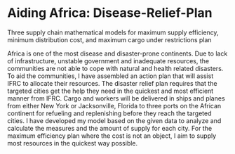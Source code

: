 # Aiding Africa: Disease-Relief-Plan
Three supply chain mathematical models for maximum supply efficiency,  minimum distribution cost, and maximum cargo under restrictions plan

Africa is one of the most disease and disaster-prone continents. Due to lack of infrastructure, unstable government and inadequate resources, the communities are not able to cope with natural and health related disasters. To aid the communities, I have assembled an action plan that will assist IFRC to allocate their resources. The disaster relief plan requires that the targeted cities get the help they need in the quickest and most efficient manner from IFRC. Cargo and workers will be delivered in ships and planes from either New York or Jacksonville, Florida to three ports on the African continent for refueling and replenishing before they reach the targeted cities. 
I have developed my model based on the given data to analyze and calculate the measures and the amount of supply for each city. For the maximum efficiency plan where the cost is not an object, I aim to supply most resources in the quickest way possible.
